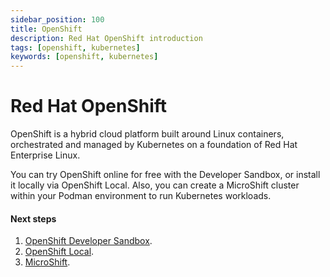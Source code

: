 ```yaml
---
sidebar_position: 100
title: OpenShift
description: Red Hat OpenShift introduction
tags: [openshift, kubernetes]
keywords: [openshift, kubernetes]
---
```


# Red Hat OpenShift

OpenShift is a hybrid cloud platform built around Linux containers, orchestrated and managed by Kubernetes on a foundation of Red Hat Enterprise Linux.

You can try OpenShift online for free with the Developer Sandbox, or install it locally via OpenShift Local. Also, you can create a MicroShift cluster within your Podman environment to run Kubernetes workloads.

#### Next steps

1. [OpenShift Developer Sandbox](/docs/openshift/developer-sandbox).
1. [OpenShift Local](/docs/openshift/openshift-local).
1. [MicroShift](/docs/openshift/microshift).
